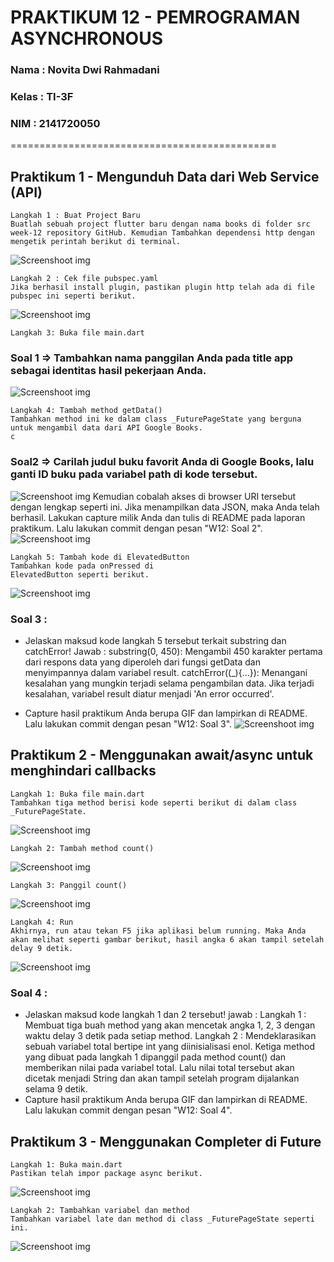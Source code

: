 # **PRAKTIKUM 12 - PEMROGRAMAN ASYNCHRONOUS**

### **Nama    : Novita Dwi Rahmadani**

### **Kelas   : TI-3F**

### **NIM     : 2141720050**

==============================================

## **Praktikum 1 - Mengunduh Data dari Web Service (API)**

    Langkah 1 : Buat Project Baru
    Buatlah sebuah project flutter baru dengan nama books di folder src week-12 repository GitHub. Kemudian Tambahkan dependensi http dengan mengetik perintah berikut di terminal.
![Screenshoot img](docs/pubadd.png)

    Langkah 2 : Cek file pubspec.yaml
    Jika berhasil install plugin, pastikan plugin http telah ada di file pubspec ini seperti berikut.
![Screenshoot img](docs/pubspec.png)

    Langkah 3: Buka file main.dart
### **Soal 1** => Tambahkan nama panggilan Anda pada title app sebagai identitas hasil pekerjaan Anda.
![Screenshoot img](docs/soal1nama.png)

    Langkah 4: Tambah method getData()
    Tambahkan method ini ke dalam class _FuturePageState yang berguna untuk mengambil data dari API Google Books.
    c
### **Soal2** => Carilah judul buku favorit Anda di Google Books, lalu ganti ID buku pada variabel path di kode tersebut. 
![Screenshoot img](docs/pathkode.png)
    Kemudian cobalah akses di browser URI tersebut dengan lengkap seperti ini. Jika menampilkan data JSON, maka Anda telah berhasil. Lakukan capture milik Anda dan tulis di README pada laporan praktikum. Lalu lakukan commit dengan pesan "W12: Soal 2".
![Screenshoot img](docs/tes.png)

    Langkah 5: Tambah kode di ElevatedButton
    Tambahkan kode pada onPressed di
    ElevatedButton seperti berikut.
![Screenshoot img](docs/elevatebtn.png)

### **Soal 3 :** 
* Jelaskan maksud kode langkah 5 tersebut terkait substring dan catchError!
Jawab : 
substring(0, 450): Mengambil 450 karakter pertama dari respons data yang diperoleh dari fungsi getData dan menyimpannya dalam variabel result.
catchError((_){...}): Menangani kesalahan yang mungkin terjadi selama pengambilan data. Jika terjadi kesalahan, variabel result diatur menjadi 'An error occurred'.

* Capture hasil praktikum Anda berupa GIF dan lampirkan di README. Lalu lakukan commit dengan pesan "W12: Soal 3".
![Screenshoot img](docs/output1.gif)



## **Praktikum 2 - Menggunakan await/async untuk menghindari callbacks**


    Langkah 1: Buka file main.dart
    Tambahkan tiga method berisi kode seperti berikut di dalam class _FuturePageState.
![Screenshoot img](docs/tambahfuture.png)

    Langkah 2: Tambah method count() 
![Screenshoot img](docs/count.png)

    Langkah 3: Panggil count()
![Screenshoot img](docs/ubahonpres.png)

    Langkah 4: Run
    Akhirnya, run atau tekan F5 jika aplikasi belum running. Maka Anda akan melihat seperti gambar berikut, hasil angka 6 akan tampil setelah delay 9 detik.
![Screenshoot img](docs/soal4.gif)

### **Soal 4 :**
* Jelaskan maksud kode langkah 1 dan 2 tersebut!
jawab :
Langkah 1 : Membuat tiga buah method yang akan mencetak angka 1, 2, 3 dengan waktu delay 3 detik pada setiap method.
Langkah 2 : Mendeklarasikan sebuah variabel total bertipe int yang diinisialisasi enol. Ketiga method yang dibuat pada langkah 1 dipanggil pada method count() dan memberikan nilai pada variabel total. Lalu nilai total tersebut akan dicetak menjadi String dan akan tampil setelah program dijalankan selama 9 detik.
* Capture hasil praktikum Anda berupa GIF dan lampirkan di README. Lalu lakukan commit dengan pesan "W12: Soal 4".


## **Praktikum 3 - Menggunakan Completer di Future**

    Langkah 1: Buka main.dart
    Pastikan telah impor package async berikut.
![Screenshoot img](docs/P3L1.png)

    Langkah 2: Tambahkan variabel dan method
    Tambahkan variabel late dan method di class _FuturePageState seperti ini.
![Screenshoot img](docs/P3L2.png)


